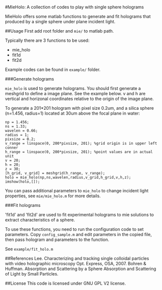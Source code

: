 #MieHolo: A collection of codes to play with single sphere holograms

MieHolo offers some matlab functions to generate and fit holograms
that produced by a single sphere under plane incident light.

##Usage
First add root folder and `mie/` to matlab path.

Typically there are 3 functions to be used:

* mie_holo
* fit1d
* fit2d

Example codes can be found  in `example/` folder.

###Generate holograms

`mie_holo` is used to generate holograms.
You should first generate a meshgrid to define a image plane. 
See the example below.
v and h are vertical and horizonal coordinates relative to the 
origin of the image plane.

To generate a 201*201 hologram with pixel size 0.2um, and a silica sphere
(n=1.456, radius=1) located at 30um above the focal plane in water:

```
np = 1.456;
ns = 1.33;
wavelen = 0.66;
radius = 1;
pixsize = 0.2;
v_range = linspace(0, 200*pixsize, 201); %grid origin is in upper left conner
h_range = linspace(0, 200*pixsize, 201); %point values are in actual unit
v = 20;
h = 20;
z = 30;
[h_grid, v_grid] = meshgrid(h_range, v_range);
holo = mie_holo(np,ns,wavelen,radius,v_grid,h_grid,v,h,z);
imshow(holo,[]);
```
You can pass additional parameters to `mie_holo` to change incident light
properties, see `mie/mie_holo.m` for more details.

###Fit holograms

'fit1d' and 'fit2d' are used to fit experimental holograms to mie solutions
to extract characteristics of a sphere.

To use these functions, you need to run the configuration code to set parameters.
Copy `config_sample.m` and edit parameters in the copied file,
then pass hologram and parameters to the function.

See `example/fit_holo.m`

##References
Lee. Characterizing and tracking single colloidal particles with video holographic microscopy Opt. Express, OSA, 2007.
Bohren & Huffman. Absorption and Scattering by a Sphere Absorption and Scattering of Light by Small Particles.

##License
This code is licensed under GNU GPL V2 license.
